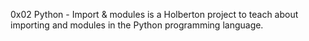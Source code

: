 0x02 Python - Import & modules is a Holberton project to teach about importing and modules in the Python programming language.
